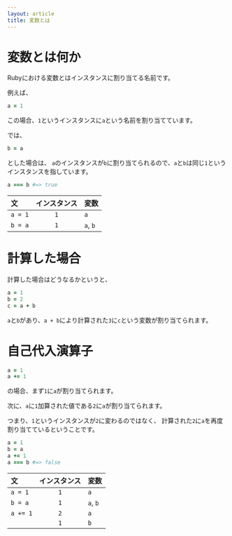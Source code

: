 ```yaml
---
layout: article
title: 変数とは
---
```


# 変数とは何か

Rubyにおける変数とはインスタンスに割り当てる名前です。

例えば、

```ruby
a = 1
```

この場合、`1`というインスタンスに`a`という名前を割り当てています。

では、

```ruby
b = a
```

とした場合は、
`a`のインスタンスが`b`に割り当てられるので、`a`と`b`は同じ`1`というインスタンスを指しています。

```ruby
a === b #=> true
```

|文|インスタンス|変数|
|:--|:-:|:--|
|`a = 1`|`1`|`a`|
|`b = a`|`1`|`a`, `b`|


# 計算した場合

計算した場合はどうなるかというと、

```ruby
a = 1
b = 2
c = a + b
```

`a`と`b`があり、`a + b`により計算された`3`に`c`という変数が割り当てられます。

# 自己代入演算子

```ruby
a = 1
a += 1
```

の場合、まず`1`に`a`が割り当てられます。

次に、`a`に`1`加算された値である`2`に`a`が割り当てられます。

つまり、`1`というインスタンスが`2`に変わるのではなく、
計算された`2`に`a`を再度割り当てているということです。

```ruby
a = 1
b = a
a += 1
a === b #=> false
```

|文|インスタンス|変数|
|:--|:-:|:--|
|`a = 1`|`1`|`a`|
|`b = a`|`1`|`a`, `b`|
|`a += 1`|`2`|`a`|
||`1`|`b`|


